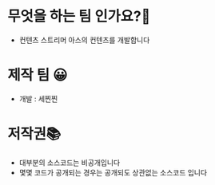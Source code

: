 # 무엇을 하는 팀 인가요?🤔

- 컨텐츠 스트리머 아스의 컨텐츠를 개발합니다

# 제작 팀 😀

- 개발 : 세찐찐

# 저작권📚

- 대부분의 소스코드는 비공개입니다
- 몇몇 코드가 공개되는 경우는 공개되도 상관없는 소스코드 입니다

